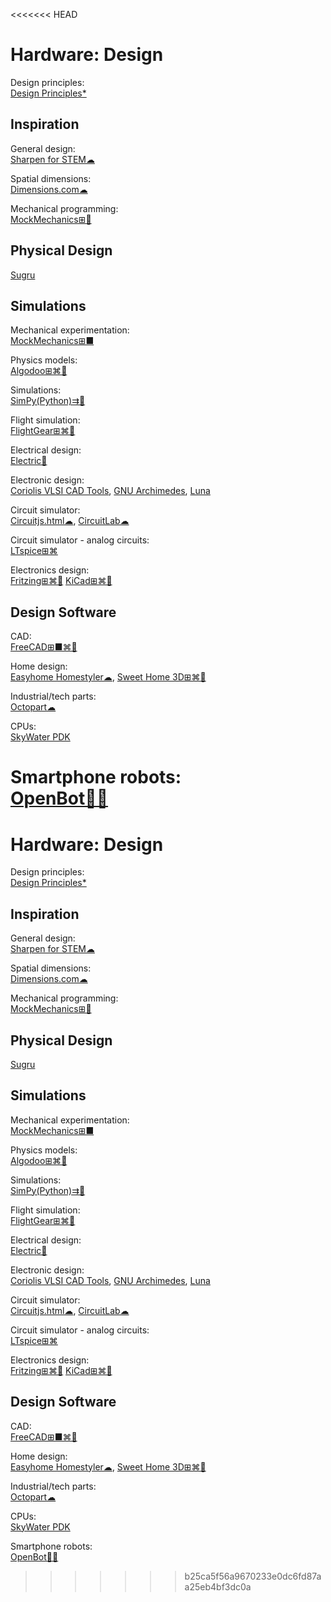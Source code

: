 <<<<<<< HEAD
# Hardware: Design

Design principles:  
[Design Principles*](https://principles.design/)

## Inspiration

General design:  
[Sharpen for STEM☁](https://sharpen.design/stem)

Spatial dimensions:  
[Dimensions.com☁](https://www.dimensions.com/)

Mechanical programming:  
[MockMechanics⊞🐧](https://mockmechanics.com/)

## Physical Design

[Sugru](https://sugru.com/)

## Simulations

Mechanical experimentation:  
[MockMechanics⊞■](https://mockmechanics.com/)

Physics models:  
[Algodoo⊞⌘🍎](http://www.algodoo.com/)

Simulations:  
[SimPy(Python)⇉🐧](https://pypi.org/project/simpy/)

Flight simulation:  
[FlightGear⊞⌘🐧](https://www.flightgear.org/)

Electrical design:  
[Electric🐧](https://www.gnu.org/software/electric/)

Electronic design:  
[Coriolis VLSI CAD Tools](http://coriolis.lip6.fr/),
[GNU Archimedes](https://www.gnu.org/software/archimedes/),
[Luna](https://www.asicsforthemasses.com/)

Circuit simulator:  
[Circuitjs.html☁](https://www.falstad.com/circuit/circuitjs.html),
[CircuitLab☁](https://www.circuitlab.com/)

Circuit simulator - analog circuits:  
[LTspice⊞⌘](https://www.analog.com/en/design-center/design-tools-and-calculators/ltspice-simulator.html)

Electronics design:  
[Fritzing⊞⌘🐧](https://fritzing.org/)
[KiCad⊞⌘🐧](https://www.kicad.org/)

## Design Software

CAD:  
[FreeCAD⊞■⌘🐧](https://www.freecadweb.org/)

Home design:  
[Easyhome Homestyler☁](https://www.homestyler.com),
[Sweet Home 3D⊞⌘🐧](http://www.sweethome3d.com/)

Industrial/tech parts:  
[Octopart☁](https://octopart.com/)

CPUs:  
[SkyWater PDK](https://skywater-pdk.readthedocs.io/en/latest/)

Smartphone robots:  
[OpenBot🍎🤖](https://www.openbot.org/)
=======
# Hardware: Design

Design principles:  
[Design Principles*](https://principles.design/)

## Inspiration

General design:  
[Sharpen for STEM☁](https://sharpen.design/stem)

Spatial dimensions:  
[Dimensions.com☁](https://www.dimensions.com/)

Mechanical programming:  
[MockMechanics⊞🐧](https://mockmechanics.com/)

## Physical Design

[Sugru](https://sugru.com/)

## Simulations

Mechanical experimentation:  
[MockMechanics⊞■](https://mockmechanics.com/)

Physics models:  
[Algodoo⊞⌘🍎](http://www.algodoo.com/)

Simulations:  
[SimPy(Python)⇉🐧](https://pypi.org/project/simpy/)

Flight simulation:  
[FlightGear⊞⌘🐧](https://www.flightgear.org/)

Electrical design:  
[Electric🐧](https://www.gnu.org/software/electric/)

Electronic design:  
[Coriolis VLSI CAD Tools](http://coriolis.lip6.fr/),
[GNU Archimedes](https://www.gnu.org/software/archimedes/),
[Luna](https://www.asicsforthemasses.com/)

Circuit simulator:  
[Circuitjs.html☁](https://www.falstad.com/circuit/circuitjs.html),
[CircuitLab☁](https://www.circuitlab.com/)

Circuit simulator - analog circuits:  
[LTspice⊞⌘](https://www.analog.com/en/design-center/design-tools-and-calculators/ltspice-simulator.html)

Electronics design:  
[Fritzing⊞⌘🐧](https://fritzing.org/)
[KiCad⊞⌘🐧](https://www.kicad.org/)

## Design Software

CAD:  
[FreeCAD⊞■⌘🐧](https://www.freecadweb.org/)

Home design:  
[Easyhome Homestyler☁](https://www.homestyler.com),
[Sweet Home 3D⊞⌘🐧](http://www.sweethome3d.com/)

Industrial/tech parts:  
[Octopart☁](https://octopart.com/)

CPUs:  
[SkyWater PDK](https://skywater-pdk.readthedocs.io/en/latest/)

Smartphone robots:  
[OpenBot🍎🤖](https://www.openbot.org/)
>>>>>>> b25ca5f56a9670233e0dc6fd87aa25eb4bf3dc0a
